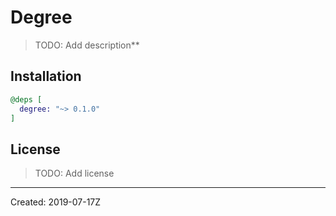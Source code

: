 # Degree

> TODO: Add description**


## Installation

```elixir
@deps [
  degree: "~> 0.1.0"
]
```

## License

> TODO: Add license

----
Created:  2019-07-17Z
